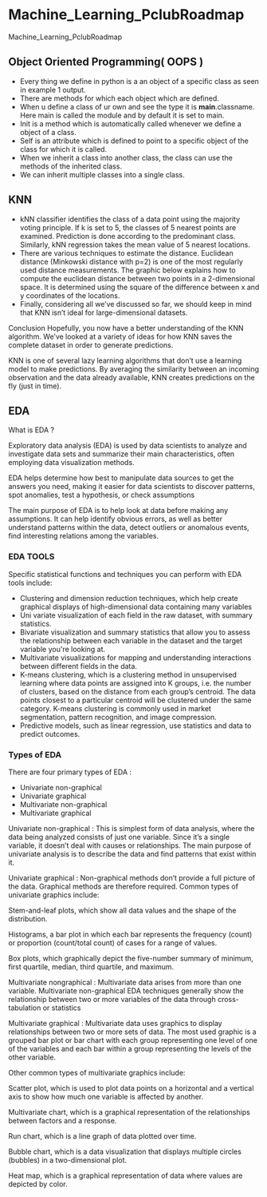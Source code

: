# Machine_Learning_PclubRoadmap
Machine_Learning_PclubRoadmap

## Object Oriented Programming( OOPS )

+ Every thing we define in python is a an object of a specific class as seen in example 1 output.
+ There are methods for which each object which are defined.
+ When u define a class of ur own and see the type it is __main__.classname. Here main is called the module and by default it is set to main. 
+ Init is a method which is automatically called whenever we define a object of a class. 
+ Self is an attribute which is defined to point to a specific object of the class for which it is called. 
+ When we inherit a class into another class, the class can use the methods of the inherited class.
+ We can inherit multiple classes into a single class. 

## KNN

+ kNN classifier identifies the class of a data point using the majority voting principle. If k is set to 5, the classes of 5 nearest points are examined. Prediction is done according to the predominant class. Similarly, kNN regression takes the mean value of 5 nearest locations.
+ There are various techniques to estimate the distance. Euclidean distance (Minkowski distance with p=2) is one of the most regularly used distance measurements. The graphic below explains how to compute the euclidean distance between two points in a 2-dimensional space. It is determined using the square of the difference between x and y coordinates of the locations.
+ Finally, considering all we’ve discussed so far, we should keep in mind that KNN isn’t ideal for large-dimensional datasets.

Conclusion
Hopefully, you now have a better understanding of the KNN algorithm. We’ve looked at a variety of ideas for how KNN saves the complete dataset in order to generate predictions.

KNN is one of several lazy learning algorithms that don’t use a learning model to make predictions. By averaging the similarity between an incoming observation and the data already available, KNN creates predictions on the fly (just in time).

## EDA 

What is EDA ?

Exploratory data analysis (EDA) is used by data scientists to analyze and investigate data sets and summarize their main characteristics, often employing data visualization methods.

EDA helps determine how best to manipulate data sources to get the answers you need, making it easier for data scientists to discover patterns, spot anomalies, test a hypothesis, or check assumptions

The main purpose of EDA is to help look at data before making any assumptions. It can help identify obvious errors, as well as better understand patterns within the data, detect outliers or anomalous events, find interesting relations among the variables.

### EDA TOOLS

Specific statistical functions and techniques you can perform with EDA tools include:

+ Clustering and dimension reduction techniques, which help create graphical displays of high-dimensional data containing many variables
+ Uni variate visualization of each field in the raw dataset, with summary statistics. 
+ Bivariate visualization and summary statistics that allow you to assess the relationship between each variable in the dataset and the target variable you're looking at. 
+ Multivariate visualizations for mapping and understanding interactions between different fields in the data.
+ K-means clustering, which is a clustering method in unsupervised learning where data points are assigned into K groups, i.e. the number of clusters, based on the distance from each group’s centroid. The data points closest to a particular centroid will be clustered under the same category. K-means clustering is commonly used in market segmentation, pattern recognition, and image compression.
+ Predictive models, such as linear regression, use statistics and data to predict outcomes. 

### Types of EDA
There are four primary types of EDA : 
+ Univariate non-graphical
+ Univariate graphical 
+ Multivariate non-graphical
+ Multivariate graphical

Univariate non-graphical : 
This is simplest form of data analysis, where the data being analyzed consists of just one variable. Since it’s a single variable, it doesn’t deal with causes or relationships. The main purpose of univariate analysis is to describe the data and find patterns that exist within it.

Univariate graphical : 
Non-graphical methods don’t provide a full picture of the data. Graphical methods are therefore required. Common types of univariate graphics include:

Stem-and-leaf plots, which show all data values and the shape of the distribution.

Histograms, a bar plot in which each bar represents the frequency (count) or proportion (count/total count) of cases for a range of values.

Box plots, which graphically depict the five-number summary of minimum, first quartile, median, third quartile, and maximum.

Multivariate nongraphical : 
Multivariate data arises from more than one variable. Multivariate non-graphical EDA techniques generally show the relationship between two or more variables of the data through cross-tabulation or statistics

Multivariate graphical : 
Multivariate data uses graphics to display relationships between two or more sets of data. The most used graphic is a grouped bar plot or bar chart with each group representing one level of one of the variables and each bar within a group representing the levels of the other variable.

Other common types of multivariate graphics include:

Scatter plot, which is used to plot data points on a horizontal and a vertical axis to show how much one variable is affected by another.

Multivariate chart, which is a graphical representation of the relationships between factors and a response.

Run chart, which is a line graph of data plotted over time.

Bubble chart, which is a data visualization that displays multiple circles (bubbles) in a two-dimensional plot.

Heat map, which is a graphical representation of data where values are depicted by color.